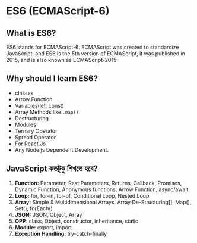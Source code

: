 # ES6 (ECMAScript-6)

## What is ES6?

ES6 stands for ECMAScript-6. ECMAScript was created to standardize JavaScript, and ES6 is the 5th version of ECMAScript, it was published in 2015, and is also known as ECMAScript-2015

## Why should I learn ES6?

- classes
- Arrow Function
- Variables(let, const)
- Array Methods like `.map()`
- Destructuring
- Modules
- Ternary Operator
- Spread Operator
- For React.Js
- Any Node.js Dependent Development.

## JavaScript কতটুকু শিখতে হবে?

1. **Function:** Parameter, Rest Parameters, Returns, Callback, Promises, Dynamic Function, Anonymous functions, Arrow Function, async/await
1. **Loop:** for, for-in, for-of, Conditional Loop, Nested Loop
1. **Array:** Simple & Multidimensional Arrays, Array De-Structuring[], Map(), Set(), forEach()
1. **JSON:** JSON, Object, Array
1. **OPP:** class, Object, constructor, inheritance, static
1. **Module:** export, import
1. **Exception Handling:** try-catch-finally
